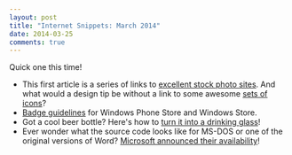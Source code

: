 ```yaml
---
layout: post
title: "Internet Snippets: March 2014"
date: 2014-03-25
comments: true
---
```

Quick one this time!  
- This first article is a series of links to <a href="https://medium.com/p/62ae4bcbe01b">excellent stock photo sites</a>. And what would a design tip be without a link to some awesome&nbsp;<a href="http://inspiredm.com/10-best-unexpected-icon-packs-designers/">sets of icons</a>?  
- <a href="http://msdn.microsoft.com/en-us/library/windowsphone/help/jj891134(v=vs.105).aspx">Badge guidelines</a> for Windows Phone Store and Windows Store.  
- Got a cool beer bottle? Here's how to <a href="http://www.artofmanliness.com/2014/02/19/how-to-make-a-drinking-glass-from-a-bottle/">turn it into a drinking glass</a>!  
- Ever wonder what the source code looks like for MS-DOS or one of the original versions of Word? <a href="http://blogs.technet.com/b/microsoft_blog/archive/2014/03/25/microsoft-makes-source-code-for-ms-dos-and-word-for-windows-available-to-public.aspx">Microsoft announced their availability</a>!  